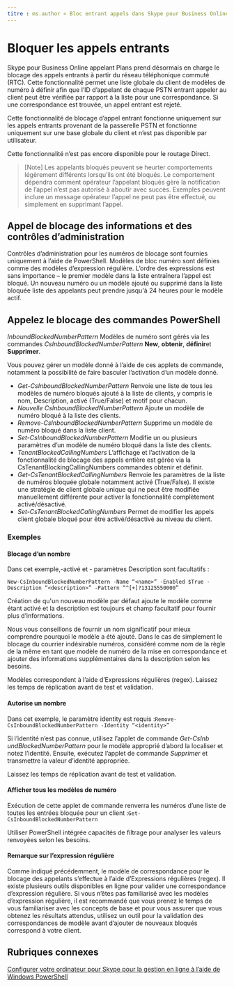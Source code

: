 ```yaml
---
titre : ms.author « Bloc entrant appels dans Skype pour Business Online » : tonysmit auteur : Gestionnaire tonysmit : serdars ms.date : 05/07/2018 ms.topic : article ms.assetid : ms.tgt.pltfrm : cloud ms.service : ms.collection Skype-pour-business-en ligne : Adm_Skype4B_ Ms.audience en ligne : appliesto Admin : Skype pour Business localization_priority : f1keywords Normal : aucun ms.custom : description PowerShell : « Utilisation de PowerShell pour gérer les entrant appel blocage dans Skype pour Business Online ».
---
```


 # <a name="block-inbound-calls"></a>Bloquer les appels entrants

Skype pour Business Online appelant Plans prend désormais en charge le blocage des appels entrants à partir du réseau téléphonique commuté (RTC). Cette fonctionnalité permet une liste globale du client de modèles de numéro à définir afin que l’ID d’appelant de chaque PSTN entrant appeler au client peut être vérifiée par rapport à la liste pour une correspondance. Si une correspondance est trouvée, un appel entrant est rejeté. 

Cette fonctionnalité de blocage d’appel entrant fonctionne uniquement sur les appels entrants provenant de la passerelle PSTN et fonctionne uniquement sur une base globale du client et n’est pas disponible par utilisateur.

Cette fonctionnalité n’est pas encore disponible pour le routage Direct.

>[Note] Les appelants bloqués peuvent se heurter comportements légèrement différents lorsqu’ils ont été bloqués. Le comportement dépendra comment opérateur l’appelant bloqués gère la notification de l’appel n’est pas autorisé à aboutir avec succès. Exemples peuvent inclure un message opérateur l’appel ne peut pas être effectué, ou simplement en supprimant l’appel.

## <a name="call-blocking-admin-controls-and-information"></a>Appel de blocage des informations et des contrôles d’administration
Contrôles d’administration pour les numéros de blocage sont fournies uniquement à l’aide de PowerShell. Modèles de bloc numéro sont définies comme des modèles d’expression régulière. L’ordre des expressions est sans importance – le premier modèle dans la liste entraînera l’appel est bloqué. Un nouveau numéro ou un modèle ajouté ou supprimé dans la liste bloquée liste des appelants peut prendre jusqu'à 24 heures pour le modèle actif.

## <a name="call-blocking-powershell-commands"></a>Appelez le blocage des commandes PowerShell

*InboundBlockedNumberPattern* Modèles de numéro sont gérés via les commandes *CsInboundBlockedNumberPattern* **New**, **obtenir**, **définir**et **Supprimer**.  

Vous pouvez gérer un modèle donné à l’aide de ces applets de commande, notamment la possibilité de faire basculer l’activation d’un modèle donné.
- *Get-CsInboundBlockedNumberPattern* Renvoie une liste de tous les modèles de numéro bloqués ajouté à la liste de clients, y compris le nom, Description, activé (True/False) et motif pour chacun.
- *Nouvelle CsInboundBlockedNumberPattern* Ajoute un modèle de numéro bloqué à la liste des clients.
- *Remove-CsInboundBlockedNumberPattern* Supprime un modèle de numéro bloqué dans la liste client.
- *Set-CsInboundBlockedNumberPattern* Modifie un ou plusieurs paramètres d’un modèle de numéro bloqué dans la liste des clients.
- *TenantBlockedCallingNumbers* L’affichage et l’activation de la fonctionnalité de blocage des appels entière est gérée via la CsTenantBlockingCallingNumbers commandes obtenir et définir. 
- *Get-CsTenantBlockedCallingNumbers* Renvoie les paramètres de la liste de numéros bloquée globale notamment activé (True/False). Il existe une stratégie de client globale unique qui ne peut être modifiée manuellement différente pour activer la fonctionnalité complètement activé/désactivé.
- *Set-CsTenantBlockedCallingNumbers* Permet de modifier les appels client globale bloqué pour être activé/désactivé au niveau du client.

### <a name="examples"></a>Exemples
#### <a name="blocking-a-number"></a>Blocage d’un nombre

Dans cet exemple,-activé et - paramètres Description sont facultatifs :

`New-CsInboundBlockedNumberPattern -Name “<name>” -Enabled $True -Description “<description>” -Pattern “^[+]?13125550000”`

 Création de qu'un nouveau modèle par défaut ajoute le modèle comme étant activé et la description est toujours et champ facultatif pour fournir plus d’informations. 

Nous vous conseillons de fournir un nom significatif pour mieux comprendre pourquoi le modèle a été ajouté. Dans le cas de simplement le blocage du courrier indésirable numéros, considéré comme nom de la règle de la même en tant que modèle de numéro de la mise en correspondance et ajouter des informations supplémentaires dans la description selon les besoins.

Modèles correspondent à l’aide d’Expressions régulières (regex). Laissez les temps de réplication avant de test et validation.

#### <a name="allowing-a-number"></a>Autorise un nombre

Dans cet exemple, le paramètre identity est requis :`Remove-CsInboundBlockedNumberPattern -Identity “<identity>”`
 
Si l’identité n’est pas connue, utilisez l’applet de commande *Get-CsInb undBlockedNumberPattern* pour le modèle approprié d’abord la localiser et notez l’identité. Ensuite, exécutez l’applet de commande *Supprimer* et transmettre la valeur d’identité appropriée.

Laissez les temps de réplication avant de test et validation.
#### <a name="view-all-number-patterns"></a>Afficher tous les modèles de numéro
Exécution de cette applet de commande renverra les numéros d’une liste de toutes les entrées bloquée pour un client :`Get-CsInboundBlockedNumberPattern`

Utiliser PowerShell intégrée capacités de filtrage pour analyser les valeurs renvoyées selon les besoins.

#### <a name="a-note-on-regex"></a>Remarque sur l’expression régulière
Comme indiqué précédemment, le modèle de correspondance pour le blocage des appelants s’effectue à l’aide d’Expressions régulières (regex). Il existe plusieurs outils disponibles en ligne pour valider une correspondance d’expression régulière. Si vous n’êtes pas familiarisé avec les modèles d’expression régulière, il est recommandé que vous prenez le temps de vous familiariser avec les concepts de base et pour vous assurer que vous obtenez les résultats attendus, utilisez un outil pour la validation des correspondances de modèle avant d’ajouter de nouveaux bloqués correspond à votre client. 

## <a name="related-topics"></a>Rubriques connexes
[Configurer votre ordinateur pour Skype pour la gestion en ligne à l’aide de Windows PowerShell](https://docs.microsoft.com/en-us/SkypeForBusiness/set-up-your-computer-for-windows-powershell/set-up-your-computer-for-windows-powershell )
